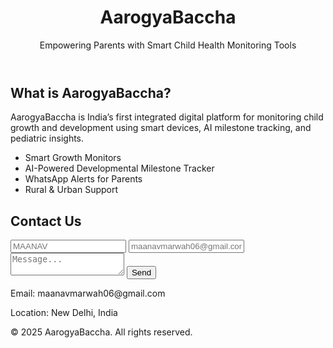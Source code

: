 <!DOCTYPE html>
<html lang="en">
<head>
 <meta charset="UTF-8" />
 <meta name="viewport" content="width=device-width, initial-scale=1.0"/>
 <title>AarogyaBaccha - Child Health Monitoring</title>
 <link rel="stylesheet" href="style.css" />
</head>
<body>
 <header>
   <h1>AarogyaBaccha</h1>
   <p>Empowering Parents with Smart Child Health Monitoring Tools</p>
 </header>

 <section id="about">
   <h2>What is AarogyaBaccha?</h2>
   <p>
     AarogyaBaccha is India’s first integrated digital platform for monitoring child growth and development using smart devices, AI milestone tracking, and pediatric insights.
   </p>
   <ul>
     <li>Smart Growth Monitors</li>
     <li>AI-Powered Developmental Milestone Tracker</li>
     <li>WhatsApp Alerts for Parents</li>
     <li>Rural & Urban Support</li>
   </ul>
 </section>


 <section id="contact">
   <h2>Contact Us</h2>
  <form name="contact" netlify>
     <input type="text" name=Maanav Marwah placeholder=MAANAV MARWAH required />
     <input type="email" name="email" placeholder=maanavmarwah06@gmail.com required />
     <textarea name="message" placeholder="Message..." required></textarea>
     <button type="submit">Send</button>
   </form>
   <p>Email: maanavmarwah06@gmail.com</p>
   <p>Location: New Delhi, India</p>
 </section>

 <footer>
   <p>&copy; 2025 AarogyaBaccha. All rights reserved.</p>
 </footer>
</body>
</html>

